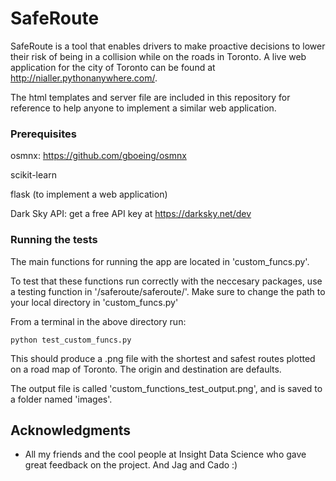 # SafeRoute

SafeRoute is a tool that enables drivers to make proactive decisions to lower their risk of being in a collision while on the roads in Toronto. A live web application for the city of Toronto can be found at http://nialler.pythonanywhere.com/.

The html templates and server file are included in this repository for reference to help anyone to implement a similar web application.

### Prerequisites

osmnx: https://github.com/gboeing/osmnx

scikit-learn

flask (to implement a web application)

Dark Sky API: get a free API key at https://darksky.net/dev

### Running the tests

The main functions for running the app are located in 'custom_funcs.py'.

To test that these functions run correctly with the neccesary packages, use a testing function in '/saferoute/saferoute/'.
Make sure to change the path to your local directory in 'custom_funcs.py'

From a terminal in the above directory run:

```
python test_custom_funcs.py
```

This should produce a .png file with the shortest and safest routes plotted on a road map of Toronto.
The origin and destination are defaults.

The output file is called 'custom_functions_test_output.png', and is saved to a folder named 'images'.

## Acknowledgments

* All my friends and the cool people at Insight Data Science who gave great feedback on the project. And Jag and Cado :)

